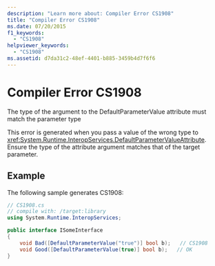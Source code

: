```yaml
---
description: "Learn more about: Compiler Error CS1908"
title: "Compiler Error CS1908"
ms.date: 07/20/2015
f1_keywords:
  - "CS1908"
helpviewer_keywords:
  - "CS1908"
ms.assetid: d7da31c2-48ef-4401-b885-3459b4d7f6f6
---
```

# Compiler Error CS1908

The type of the argument to the DefaultParameterValue attribute must match the parameter type

 This error is generated when you pass a value of the wrong type to <xref:System.Runtime.InteropServices.DefaultParameterValueAttribute>. Ensure the type of the attribute argument matches that of the target parameter.

## Example

 The following sample generates CS1908:

```csharp
// CS1908.cs
// compile with: /target:library
using System.Runtime.InteropServices;

public interface ISomeInterface
{
    void Bad([DefaultParameterValue("true")] bool b);   // CS1908
    void Good([DefaultParameterValue(true)] bool b);   // OK
}
```

